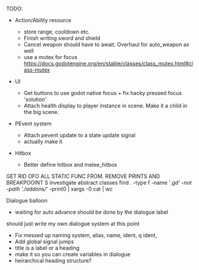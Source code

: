 TODO:
- Action/Ability resource 
    - store range, cooldown etc.
    - Finish writing sword and shield
	- Cancel weapon should have to await. Overhaul for auto_weapon as well
	- use a mutex for focus https://docs.godotengine.org/en/stable/classes/class_mutex.html#class-mutex

- UI
    - Get buttons to use godot native focus + fix hacky pressed focus 'solution'
    - Attach health display to player instance in scene. Make it a child in the big scene.

- PEvent system
    - Attach pevent update to a state update signal
    - actually make it

- Hitbox
    - Better define hitbox and melee_hitbox
    

GET RID OFO ALL STATIC FUNC FROM. REMOVE PRINTS AND BREAKPOOINT S
investigate abstract classes
find . -type f -name '*.gd' -not -path './addons/*' -print0 | xargs -0 cat | wc

Dialogue balloon
- waiting for auto advance should be done by the dialogue label

should just write my own dialogue system at this point
- Fix messed up naming system, alias, name, ident, q ident, 
- Add global signal jumps
- title is a label or a heading
- make it so you can create variables in dialogue
- heirarchical heading structure?